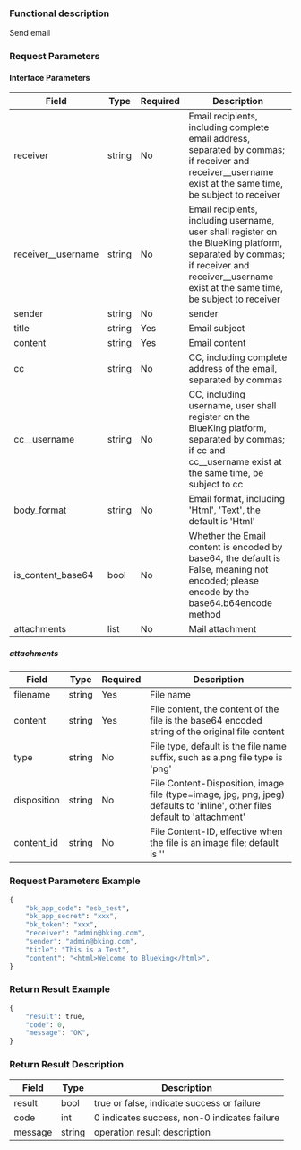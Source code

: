### Functional description

Send email

### Request Parameters

#### Interface Parameters

| Field               |  Type      | Required   |  Description      |
|--------------------|------------|--------|------------|
| receiver           |  string    | No     | Email recipients, including complete email address, separated by commas; if receiver and receiver__username exist at the same time, be subject to receiver |
| receiver__username |  string    | No     | Email recipients, including username, user shall register on the BlueKing platform, separated by commas; if receiver and receiver__username exist at the same time, be subject to receiver |
| sender             |  string    | No     | sender |
| title              |  string    | Yes     | Email subject |
| content            |  string    | Yes     | Email content |
| cc                 |  string    | No     | CC, including complete address of the email, separated by commas |
| cc__username       |  string    | No     | CC, including username, user shall register on the BlueKing platform, separated by commas; if cc and cc__username exist at the same time, be subject to cc |
| body_format        |  string    | No     | Email format, including 'Html', 'Text', the default is 'Html' |
| is_content_base64  |  bool      | No     | Whether the Email content is encoded by base64, the default is False, meaning not encoded; please encode by the base64.b64encode method |
| attachments        |  list      | No     | Mail attachment |

##### attachments

| Field               |  Type      | Required   |  Description      |
|--------------------|------------|--------|------------|
| filename           |  string    | Yes     | File name  |
| content            |  string    | Yes     | File content, the content of the file is the base64 encoded string of the original file content  |
| type               |  string    | No     | File type, default is the file name suffix, such as a.png file type is 'png' |
| disposition        |  string    | No     | File Content-Disposition, image file (type=image, jpg, png, jpeg) defaults to 'inline', other files default to 'attachment'  |
| content_id         |  string    | No     | File Content-ID, effective when the file is an image file; default is '<filename>' |

### Request Parameters Example

```python
{
    "bk_app_code": "esb_test",
    "bk_app_secret": "xxx",
    "bk_token": "xxx",
    "receiver": "admin@bking.com",
    "sender": "admin@bking.com",
    "title": "This is a Test",
    "content": "<html>Welcome to Blueking</html>",
}
```

### Return Result Example

```python
{
    "result": true,
    "code": 0,
    "message": "OK",
}
```

### Return Result Description

| Field      | Type      | Description      |
|-----------|----------|-----------|
|  result   |    bool    |      true or false, indicate success or failure                      |
|  code     |    int     |      0 indicates success, non-0 indicates failure                    |
|  message  |    string  |      operation result description                                    |
